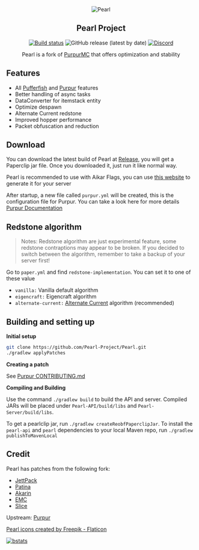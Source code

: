 <div align="center">
<img src="https://i.imgur.com/eTW6JQh.png" alt="Pearl">
  
  
## Pearl Project

[![Build status](https://img.shields.io/github/workflow/status/Pearl-Project/Pearl/Build?logo=github&style=for-the-badge)](https://github.com/Pearl-Project/Pearl/actions)
![GitHub release (latest by date)](https://img.shields.io/github/v/release/Pearl-Project/Pearl?style=for-the-badge)
[![Discord](https://img.shields.io/discord/951410587030667294.svg?label=&logo=discord&logoColor=ffffff&color=7389D8&labelColor=6A7EC2&style=for-the-badge)](https://discord.gg/ZFAtK5Mx9w)
  
Pearl is a fork of [PurpurMC](https://github.com/PurpurMC/Purpur) that offers optimization and stability
  
</div>

## Features

* All [Pufferfish](https://github.com/pufferfish-gg/Pufferfish) and [Purpur](https://github.com/PurpurMC/Purpur) features
* Better handling of async tasks
* DataConverter for itemstack entity
* Optimize despawn
* Alternate Current redstone
* Improved hopper performance
* Packet obfuscation and reduction

## Download 

You can download the latest build of Pearl at [Release](https://github.com/Pearl-Project/Pearl/releases), you will get a Paperclip jar file. Once you downloaded it, just run it like normal way.

Pearl is recommended to use with Aikar Flags, you can use [this website](http://flags.sh/) to generate it for your server

After startup, a new file called `purpur.yml` will be created, this is the configuration file for Purpur. You can take a look here for more details [Purpur Documentation](https://purpurmc.org/docs/)

## Redstone algorithm

> Notes: Redstone algorithm are just experimental feature, some redstone contraptions may appear to be broken. If you decided to switch between the algorithm, remember to take a backup of your server first!

Go to `paper.yml` and find `redstone-implementation`. You can set it to one of these value

* `vanilla:` Vanilla default algorithm
* `eigencraft:` Eigencraft algorithm
* `alternate-current:` [Alternate Current](https://github.com/SpaceWalkerRS/alternate-current) algorithm (recommended)

## Building and setting up
**Initial setup**
```bash
git clone https://github.com/Pearl-Project/Pearl.git
./gradlew applyPatches
```

**Creating a patch**

See [Purpur CONTRIBUTING.md](https://github.com/PurpurMC/Purpur/blob/ver/1.18.2/CONTRIBUTING.md)

**Compiling and Building**

Use the command `./gradlew build` to build the API and server. Compiled JARs
will be placed under `Pearl-API/build/libs` and `Pearl-Server/build/libs`.

To get a pearlclip jar, run `./gradlew createReobfPaperclipJar`.
To install the `pearl-api` and `pearl` dependencies to your local Maven repo, run `./gradlew publishToMavenLocal`

## Credit

Pearl has patches from the following fork:

* [JettPack](https://gitlab.com/Titaniumtown/JettPack)
* [Patina](https://github.com/PatinaMC/Patina)
* [Akarin](https://github.com/Akarin-project/Akarin)
* [EMC](https://github.com/starlis/empirecraft)
* [Slice](https://github.com/Cryptite/Slice)

Upstream: [Purpur](https://github.com/PurpurMC/Purpur)

<a href="https://www.flaticon.com/free-icons/pearl" title="pearl icons">Pearl icons created by Freepik - Flaticon</a>

[![bstats](https://bstats.org/signatures/server-implementation/pearl.svg)](https://bstats.org/plugin/server-implementation/Pearl/14650)
